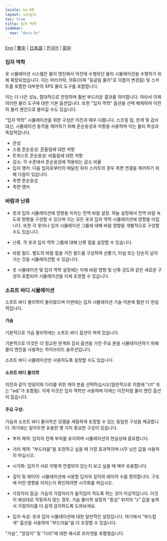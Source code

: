 ```yaml
---
locale: ko-KR
layout: single
toc: true
title: 입자 역학
sidebar:
  nav: "docs-kr"
---
```

[Eng](/dancexr/features/particle_dynamics) | [繁中](/tw/dancexr/features/particle_dynamics) | [日本語](/jp/dancexr/features/particle_dynamics) | [한국어](/kr/dancexr/features/particle_dynamics) | [简中](/zh/dancexr/features/particle_dynamics)

### 입자 역학

옷 시뮬레이션 시스템은 물리 엔진에서 이전에 수행되던 물리 시뮬레이션을 수행하기 위해 확장되었습니다. 이는 머리카락, 의류(이제 "둥글림 물리"로 이름이 변경됨) 및 스커트를 포함한 대부분의 XPS 물리 도구를 포함합니다.

이는 더 나은 성능, 절대적으로 안정하며 훨씬 부드러운 결과를 의미합니다. 따라서 이제 이러한 물리 도구에 대한 기본 옵션입니다. 또한 "입자 역학" 옵션을 선택 해제하여 이전의 물리 엔진으로 돌아갈 수도 있습니다.

"입자 역학" 시뮬레이션을 위한 구성은 이전과 매우 다릅니다. 스프링 힘, 한계 및 감쇠 대신, 시뮬레이션 동작을 제어하기 위해 준순응성과 저항을 사용하며 이는 물리 특성과 독립적입니다.

* 관성
* 스윙 준순응성: 흔들림에 대한 저항
* 트위스트 준순응성: 비틀림에 대한 저항
* 감소: 각 수준에서 준순응성에 적용되는 감소 비율
* 입자 앵커: 다음 입자로부터의 매달린 위치
스커트의 경우 측면 연결을 제어하기 위해 다음이 있습니다.
* 측면 준순응성
* 측면 앵커


### 바람과 난류

* 옷과 입자 시뮬레이션에 영향을 미치는 전역 바람 설정. 하늘 설정에서 전역 바람 속도와 방향을 구성할 수 있으며 이는 모든 옷과 입자 역학 시뮬레이션에 영향을 미칩니다. 또한 각 옷이나 입자 시뮬레이션 그룹에 대해 바람 영향을 개별적으로 구성할 수도 있습니다.

* 난류. 각 옷과 입자 역학 그룹에 대해 난류 힘을 설정할 수 있습니다.

* 바람 필드. 별도의 바람 힘을 가진 필드를 구성하여 선풍기, 터널 또는 단순히 날아가는 것을 시뮬레이션할 수 있습니다.

* 옷 시뮬레이션 및 입자 역학 설정에는 이제 바람 영향 및 난류 강도와 같은 새로운 구성이 포함되어 시뮬레이션을 미세 조정할 수 있습니다.


### 소프트 바디 시뮬레이션

소프트 바디 물리학이 돌아왔으며 이번에는 입자 시뮬레이션 기술 덕분에 훨씬 더 현실적입니다.


#### 가슴

기본적으로 가슴 물리학에는 소프트 바디 옵션이 켜져 있습니다.

기본적으로 이것은 더 정교한 한계와 감쇠 옵션을 가진 주요 본을 시뮬레이션하기 위해 물리 엔진을 사용하는 하이브리드 솔루션입니다.

소프트 바디 시뮬레이션만 사용하도록 설정할 수도 있습니다.


#### 소프트 바디 물리학

이전과 같이 엉덩이와 다리를 위한 제어 본을 선택하십시오(일반적으로 이름에 "ctl" 또는 "adj"가 포함됨). 이제 이것은 입자 역학만 사용하며 이제는 이전처럼 물리 엔진 옵션이 없습니다.

#### 주요 구성:

가슴과 소프트 바디 물리학은 모델을 세밀하게 조정할 수 있는 동일한 구성을 제공합니다. 여기에는 알아두면 유용한 몇 가지 중요한 구성이 있습니다.

* 부피 제약: 입자의 전체 부피를 유지하며 시뮬레이션의 현실성에 중요합니다.

* 거리 제약: "부드러움"을 조정하고 싶을 때 가장 효과적이며 너무 낮은 값을 사용하지 마십시오.

* 시각화: 입자가 서로 어떻게 연결되어 있는지 보고 싶을 때 매우 유용합니다.

* 깊이 및 레이어: 시뮬레이션에 사용할 입자의 깊이와 레이어 수를 정의합니다. 구조에 어떤 영향을 미치는지 확인하려면 시각화를 켜십시오.

* 가장자리 잠금: 가슴의 가장자리가 움직임이 적도록 하는 것이 이상적입니다. 이것이 예상대로 작동하지 않는 경우, 가슴 물리학 설정의 "중심" 위치의 "z" 값을 높여서 가장자리를 더 쉽게 감지하도록 도와보세요.

* 입자 속성: 옷과 입자 시뮬레이션에 대한 일반적인 설정입니다. 여기에서 "부드럽게" 옵션을 사용하여 "부드러움"을 더 조정할 수 있습니다.

"가슴", "엉덩이" 및 "다리"에 대한 예시로 프리셋을 포함했습니다.